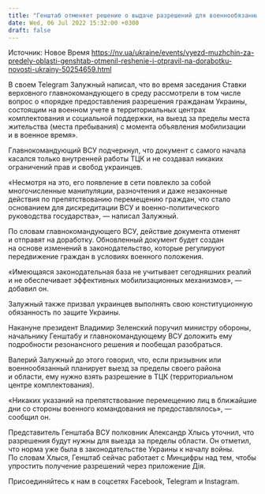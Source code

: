 ```yaml
---
title: "Генштаб отменяет решение о выдаче разрешений для военнообязанных"
date: Wed, 06 Jul 2022 15:32:00 +0300
draft: false
---
```

Источник: Новое Время https://nv.ua/ukraine/events/vyezd-muzhchin-za-predely-oblasti-genshtab-otmenil-reshenie-i-otpravil-na-dorabotku-novosti-ukrainy-50254659.html


В своем Telegram Залужный написал, что во время заседания Ставки верховного главнокомандующего в среду рассмотрели в том числе вопрос о «порядке предоставления разрешения гражданам Украины, состоящим на военном учете в территориальных центрах комплектования и социальной поддержки, на выезд за пределы места жительства (места пребывания) с момента объявления мобилизации и в военное время».

Главнокомандующий ВСУ подчеркнул, что документ с самого начала касался только внутренней работы ТЦК и не создавал никаких ограничений прав и свобод украинцев.

«Несмотря на это, его появление в сети повлекло за собой многочисленные манипуляции, разночтения и даже незаконные действия по препятствованию перемещению граждан, что стало основанием для дискредитации ВСУ и военно-политического руководства государства», — написал Залужный.

По словам главнокомандующего ВСУ, действие документа отменят и отправят на доработку. Обновленный документ будет создан на основе изменений в законодательство, которые регулируют передвижение граждан в условиях военного положения.

«Имеющаяся законодательная база не учитывает сегодняшних реалий и не обеспечивает эффективных мобилизационных механизмов», — добавил он.

Залужный также призвал украинцев выполнять свою конституционную обязанность по защите Украины.

Накануне президент Владимир Зеленский поручил министру обороны, начальнику Генштабу и главнокомандующему ВСУ доложить ему подробности резонансного решения и пообещал разобраться.

Валерий Залужный до этого говорил, что, если призывник или военнообязанный планирует выезд за пределы своего района и области, ему нужно взять разрешение в ТЦК (территориальном центре комплектования).

«Никаких указаний на препятствование перемещению лиц в ближайшие дни со стороны военного командования не предоставлялось», — сообщил он.

 Представитель Генштаба ВСУ полковник Александр Хлысь уточнил, что разрешения будут нужны для выезда за пределы области. Он отметил, что норма уже была в законодательстве Украины к началу войны. По словам Хлыся, Генштаб сейчас работает с Минцифры над тем, чтобы упростить получение разрешений через приложение Дія.

Присоединяйтесь к нам в соцсетях Facebook, Telegram и Instagram.
